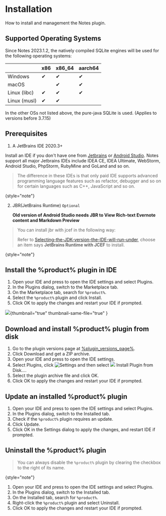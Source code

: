 # Installation

How to install and management the Notes plugin.

## Supported Operating Systems
Since Notes 2023.1.2, the natively compiled SQLite engines will be used for
the following operating systems:

|              | x86 | x86_64 | aarch64 |
|--------------|-----|--------|---------|
| Windows      | ✔   | ✔      | ✔       |
| macOS        |     | ✔      | ✔       |
| Linux (libc) | ✔   | ✔      | ✔       |
| Linux (musl) | ✔   | ✔      |         |


In the other OSs not listed above, the pure-java SQLite is used. (Applies to versions before 3.7.15)

## Prerequisites


1. A JetBrains IDE 2020.3+

Install an IDE if you don't have one from [Jetbrains](https://www.jetbrains.com)
or [Android Studio](https://developer.android.com/sdk/installing/studio.html). Notes support all major Jetbrains
IDEs include IDEA CE, IDEA Ultimate, WebStorm, Android Studio, PhpStorm, RubyMine and GoLand and so on.


> The difference in these IDEs is that only paid IDE supports advanced programming language features such as refactor, debugger and so on for certain languages such as C++, JavaScript and so on.
>
{style="note"}

2. JBR(JetBrains Runtime) `Optional`

   **Old version of Android Studio needs JBR to View Rich-text Evernote content and Markdown Preview**
> You can install jbr with jcef in the following way:
>
> Refer to [Selecting-the-JDK-version-the-IDE-will-run-under](https://intellij-support.jetbrains.com/hc/en-us/articles/206544879-Selecting-the-JDK-version-the-IDE-will-run-under), choose an item says **JetBrains Runtime with JCEF** to install.
> 
{style="note"}

## Install the %product% plugin in IDE


1. Open your IDE and press <shortcut key="ShowSettings" /> to open the IDE settings and select <ui-path>Plugins</ui-path>.
2. In the <ui-path>Plugins</ui-path> dialog, switch to the <control>Marketplace</control> tab.
3. On the <control>Marketplace</control> tab, search for `%product%`.
4. Select the `%product%` plugin and click <control>Install</control>.
5. Click <control>OK</control> to apply the changes and restart your IDE if prompted.

![](notes-install.png){thumbnail="true" thumbnail-same-file="true" }

## Download and install %product% plugin from disk

1. Go to the plugin versions page at [%plugin_versions_page%](%plugin_versions_page%).
2. Click <control>Download</control> and get a ZIP archive.
3. Open your IDE and press <shortcut key="ShowSettings" /> to open the IDE settings.
4. Select <ui-path>Plugins</ui-path>, click ![Settings](settings.svg) and then select  ![](plugin.svg) <control> Install Plugin from Disk…</control>.
5. Select the plugin archive file and click <control>OK</control>.
6. Click <control>OK</control> to apply the changes and restart your IDE if prompted.


## Update an installed %product% plugin

1. Open your IDE and press <shortcut key="ShowSettings" /> to open the IDE settings and select <ui-path>Plugins</ui-path>.
2. In the <ui-path>Plugins</ui-path> dialog, switch to the <ui-path>Installed</ui-path> tab.
3. Check if the `%product%` plugin requires an update.
4. Click <control>Update</control>.
5. Click <control>OK</control> in the <control>Settings</control>  dialog to apply the changes, and restart <control>IDE</control>  if prompted.

## Uninstall the %product% plugin

> You can always disable the `%product%` plugin by clearing the checkbox to the right of its name.
>
{style="note"}

1. Open your IDE and press <shortcut key="ShowSettings" /> to open the IDE settings and select <ui-path>Plugins</ui-path>.
2. In the <ui-path>Plugins</ui-path> dialog, switch to the <ui-path>Installed</ui-path> tab.
3. On the <ui-path>Installed</ui-path> tab, search for `%product%`.
4. Right-click the `%product%` plugin and select <control>Uninstall</control>.
5. Click <control>OK</control> to apply the changes and restart your IDE if prompted.


